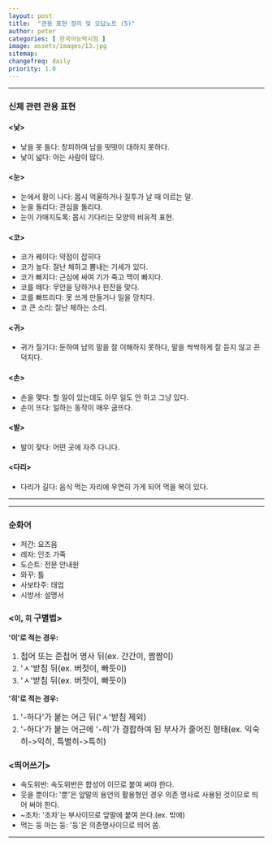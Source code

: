 ```yaml
---
layout: post
title:  "관용 표현 정리 및 오답노트 (5)"
author: peter
categories: [ 한국어능력시험 ]
image: assets/images/13.jpg
sitemap:
changefreq: daily
priority: 1.0
---
```

---

### 신체 관련 관용 표현

#### <낯>
- 낯을 못 들다: 창피하여 남을 떳떳이 대하지 못하다.
- 낯이 넓다: 아는 사람이 많다.

#### <눈>
- 눈에서 황이 나다: 몹시 억울하거나 질투가 날 때 이르는 말.
- 눈을 돌리다: 관심을 돌리다.
- 눈이 가매지도록: 몹시 기다리는 모양의 비유적 표현.

#### <코>
- 코가 꿰이다: 약점이 잡히다
- 코가 높다: 잘난 체하고 뽐내는 기세가 있다.
- 코가 빠지다: 근심에 싸여 기가 죽고 맥이 빠지다.
- 코를 떼다: 무안을 당하거나 핀잔을 맞다.
- 코를 빠뜨리다: 못 쓰게 만들거나 일을 망치다.
- 코 큰 소리: 잘난 체하는 소리.

#### <귀>
- 귀가 질기다: 둔하여 남의 말을 잘 이해하지 못하다, 말을 싹싹하게 잘 듣지 않고 끈덕지다.

#### <손>
- 손을 맺다: 할 일이 있는데도 아무 일도 안 하고 그냥 있다.
- 손이 뜨다: 일하는 동작이 매우 굼뜨다.

#### <발>
- 발이 잦다: 어떤 곳에 자주 다니다.

#### <다리>
- 다리가 길다: 음식 먹는 자리에 우연히 가게 되어 먹을 복이 있다.

---

---
### 순화어

- 저간: 요즈음
- 레자: 인조 가죽
- 도슨트: 전문 안내원
- 와꾸: 틀
- 사보타주: 태업
- 시방서: 설명서

### <`이`, `히` 구별법>

**'이'로 적는 경우:** <br>
1) <font size= "3">첩어 또는 준첩어 명사 뒤(ex. 간간이, 짬짬이)</font> <br>
2) <font size= "3">'ㅅ'받침 뒤(ex. 버젓이, 빠듯이)</font> <br>
3) <font size= "3">'ㅅ'받침 뒤(ex. 버젓이, 빠듯이)</font> <br>

**'히'로 적는 경우:** <br>
1) <font size= "3">'-하다'가 붙는 어근 뒤('ㅅ'받침 제외)</font> <br>
2) <font size= "3">'-하다'가 붙는 어근에 '-히'가 결합하여 된 부사가 줄어진 형태(ex. 익숙히->익히, 특별히->특히)</font> <br>

### <띄어쓰기>

- 속도위반: 속도위반은 합성어 이므로 붙여 써야 한다.
- 웃을 뿐이다: '뿐'은 앞말의 용언의 활용형인 경우 의존 명사로 사용된 것이므로 띄어 써야 한다.
- ~조차: '조차'는 부사이므로 앞말에 붙여 쓴다.(ex. 밖에)
- 먹는 둥 마는 둥: '둥'은 의존명사이므로 띄어 씀.
---

